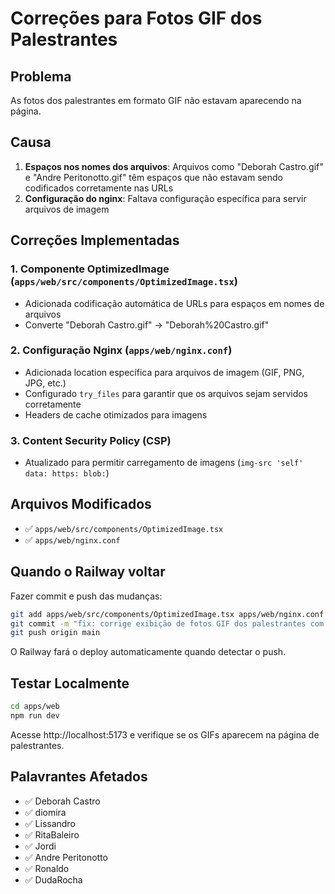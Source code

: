 # Correções para Fotos GIF dos Palestrantes

## Problema

As fotos dos palestrantes em formato GIF não estavam aparecendo na página.

## Causa

1. **Espaços nos nomes dos arquivos**: Arquivos como "Deborah Castro.gif" e "Andre Peritonotto.gif" têm espaços que não estavam sendo codificados corretamente nas URLs
2. **Configuração do nginx**: Faltava configuração específica para servir arquivos de imagem

## Correções Implementadas

### 1. Componente OptimizedImage (`apps/web/src/components/OptimizedImage.tsx`)

- Adicionada codificação automática de URLs para espaços em nomes de arquivos
- Converte "Deborah Castro.gif" → "Deborah%20Castro.gif"

### 2. Configuração Nginx (`apps/web/nginx.conf`)

- Adicionada location específica para arquivos de imagem (GIF, PNG, JPG, etc.)
- Configurado `try_files` para garantir que os arquivos sejam servidos corretamente
- Headers de cache otimizados para imagens

### 3. Content Security Policy (CSP)

- Atualizado para permitir carregamento de imagens (`img-src 'self' data: https: blob:`)

## Arquivos Modificados

- ✅ `apps/web/src/components/OptimizedImage.tsx`
- ✅ `apps/web/nginx.conf`

## Quando o Railway voltar

Fazer commit e push das mudanças:

```bash
git add apps/web/src/components/OptimizedImage.tsx apps/web/nginx.conf
git commit -m "fix: corrige exibição de fotos GIF dos palestrantes com espaços nos nomes"
git push origin main
```

O Railway fará o deploy automaticamente quando detectar o push.

## Testar Localmente

```bash
cd apps/web
npm run dev
```

Acesse http://localhost:5173 e verifique se os GIFs aparecem na página de palestrantes.

## Palavrantes Afetados

- ✅ Deborah Castro
- ✅ diomira
- ✅ Lissandro
- ✅ RitaBaleiro
- ✅ Jordi
- ✅ Andre Peritonotto
- ✅ Ronaldo
- ✅ DudaRocha
